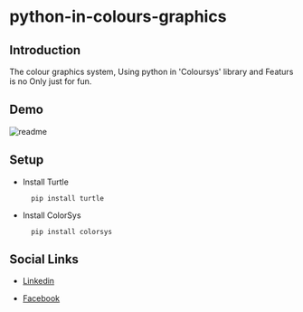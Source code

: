 # python-in-colours-graphics

## Introduction

The colour graphics system, Using python in 'Coloursys' library and Featurs is no Only just for fun.

## Demo

![readme](https://github.com/nithushanmoham/python-in-colour-animation/assets/106969157/9617fcef-4473-4dd0-924f-034933a9e3bb)


## Setup

- Install Turtle 

  ```
    pip install turtle
  ```

- Install ColorSys

  ```
    pip install colorsys
  ```
## Social Links

- [Linkedin](https://www.linkedin.com/in/nithushanmohan/)

- [Facebook](https://www.facebook.com/profile.php?id=100077725721945)
